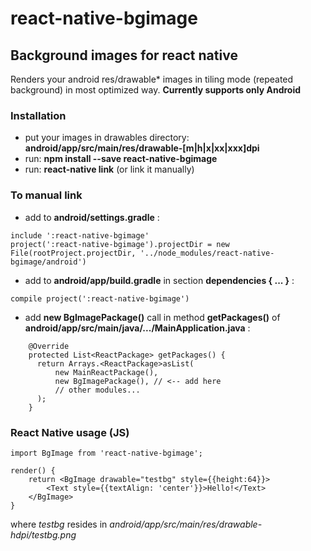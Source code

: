 # react-native-bgimage

## Background images for react native

Renders your android res/drawable* images in tiling mode (repeated background) in most optimized way.
**Currently supports only Android**

### Installation

- put your images in drawables directory: **android/app/src/main/res/drawable-[m|h|x|xx|xxx]dpi**
- run: **npm install --save react-native-bgimage**
- run: **react-native link** (or link it manually)

### To manual link

- add to **android/settings.gradle** :
```
include ':react-native-bgimage'
project(':react-native-bgimage').projectDir = new File(rootProject.projectDir, '../node_modules/react-native-bgimage/android')
```

- add to **android/app/build.gradle** in section **dependencies { ... }** :
```
compile project(':react-native-bgimage')
```
- add **new BgImagePackage()** call in method **getPackages()** of **android/app/src/main/java/.../MainApplication.java** :
```
    @Override
    protected List<ReactPackage> getPackages() {
      return Arrays.<ReactPackage>asList(
          new MainReactPackage(),
          new BgImagePackage(), // <-- add here
          // other modules...
      );
    }
```

### React Native usage (JS)
```
import BgImage from 'react-native-bgimage';

render() {
	return <BgImage drawable="testbg" style={{height:64}}>
	    <Text style={{textAlign: 'center'}}>Hello!</Text>
	</BgImage>
}
```

where *testbg* resides in *android/app/src/main/res/drawable-hdpi/testbg.png*